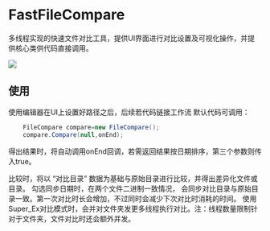 # FastFileCompare
多线程实现的快速文件对比工具，提供UI界面进行对比设置及可视化操作，并提供核心类供代码直接调用。

![](https://github.com/CWHISME/Unity3D-CheatSystem/raw/master/RawImg/Snipaste_2020-07-04_11-22-41.png)

## 使用

使用编辑器在UI上设置好路径之后，后续若代码链接工作流
默认代码可调用：
``` cs
	FileCompare compare=new FileCompare();
	compare.Compare(null,onEnd);
```
得出结果时，将自动调用onEnd回调，若需返回结果按日期排序，第三个参数则传入true。

比较时，将以 “对比目录” 数据为基础与原始目录进行比较，并得出差异化文件或目录。
勾选同步日期时，在两个文件二进制一致情况， 会同步对比目录与原始目录一致。第一次对比时长会增加，不过同时会减少下次对比时消耗的时间。
使用Super_Ex对比模式时，会并对文件夹发更多线程执行对比。注：线程数量限制针对于文件夹，文件对比时还会额外并发。